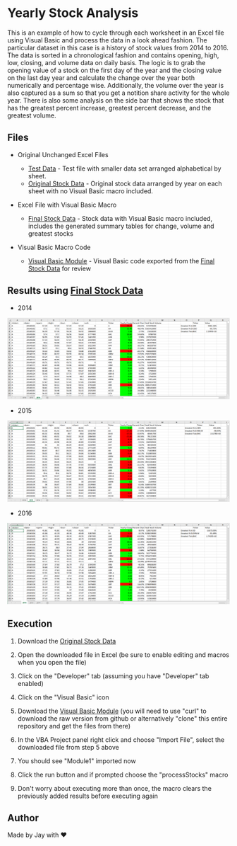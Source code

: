 # Yearly Stock Analysis

This is an example of how to cycle through each worksheet in an Excel file using Visual Basic and process the data in a look ahead fashion. The particular dataset in this case is a history of stock values from 2014 to 2016.   The data is sorted in a chronological fashion and contains opening, high, low, closing, and volume data on daily basis.  The logic is to grab the opening value of a stock on the first day of the year and the closing value on the last day year and calculate the change over the year both numerically and percentage wise.  Additionally, the volume over the year is also captured as a sum so that you get a notition share activity for the whole year.  There is also some analysis on the side bar that shows the stock that has the greatest percent increase, greatest percent decrease, and the greatest volume. 


## Files

* Original Unchanged Excel Files

  * [Test Data](Resources/originals/alphabetical_testing.xlsx) - Test file with smaller data set arranged alphabetical by sheet. 
  * [Original Stock Data](Resources/originals/Multiple_year_stock_data.xlsx) - Original stock data arranged by year on each sheet with no Visual Basic macro included.

* Excel File with Visual Basic Macro
  
  *  [Final Stock Data](Multiple_year_stock_data-final.xlsm) - Stock data with Visual Basic macro included, includes the generated summary tables for change, volume and greatest stocks
  
* Visual Basic Macro Code

  * [Visual Basic Module](processStocks.bas) - Visual Basic code exported from the [Final Stock Data](Multiple_year_stock_data-final.xlsm) for review
  
  
  
## Results using [Final Stock Data](Multiple_year_stock_data-final.xlsm)

* 2014

![Result 2014](screenshots/Result-2014.png)

* 2015

![Result 2015](screenshots/Result-2015.png)

* 2016

![Result 2016](screenshots/Result-2016.png)
  

## Execution

1. Download the [Original Stock Data](Resources/originals/Multiple_year_stock_data.xlsx) 

2. Open the downloaded file in Excel (be sure to enable editing and macros when you open the file)

3. Click on the "Developer" tab (assuming you have "Developer" tab enabled)
  
4. Click on the "Visual Basic" icon  

5. Download the [Visual Basic Module](processStocks.bas) (you will need to use "curl" to download the raw version from github or alternatively "clone" this entire repository and get the files from there)

6. In the VBA Project panel right click and choose "Import File", select the downloaded file from step 5 above

7. You should see "Module1" imported now

8. Click the run button and if prompted choose the "processStocks" macro

9. Don't worry about executing more than once, the macro clears the previously added results before executing again


## Author

Made by Jay with :heart:
